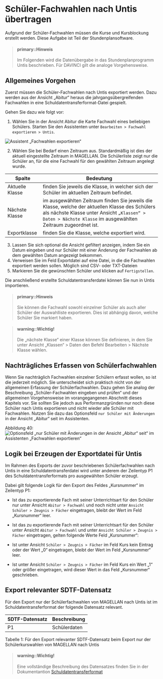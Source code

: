 #	Schüler-Fachwahlen nach Untis übertragen

Aufgrund der Schüler-Fachwahlen müssen die Kurse und Kursblockung erstellt werden. Diese Aufgabe ist Teil der Stundenplansoftware.

> #### primary::Hinweis
>
> Im Folgenden wird die Datenübergabe in das Stundenplanprogramm Untis beschrieben. Für DAVINCI gilt die analoge Vorgehensweise. 

##	Allgemeines Vorgehen
Zuerst müssen die Schüler-Fachwahlen nach Untis exportiert werden. Dazu werden aus der Ansicht „Abitur“ heraus die jahrgangsübergreifenden Fachwahlen in eine Schuldatentransferformat-Datei gespielt. 

Gehen Sie dazu wie folgt vor:

1.	Wählen Sie in der Ansicht Abitur die Karte Fachwahl eines beliebigen Schülers. Starten Sie den Assistenten unter `Bearbeiten > Fachwahl exportieren > Untis`.
 
 ![Assistent „Fachwahlen exportieren“](/images/berlin/nach.untis/nach.untis1.png)
 
2.	Wählen Sie bei Bedarf einen Zeitraum aus. Standardmäßig ist dies der aktuell eingestellte Zeitraum in MAGELLAN. Die Schülerliste zeigt nur die Schüler an, für die eine Fachwahl für den gewählten Zeitraum angelegt wurde.

Spalte|Bedeutung
--|--
Aktuelle Klasse| finden Sie jeweils die Klasse, in welcher sich der Schüler im aktuellen Zeitraum befindet.
Nächste Klasse|im ausgewählten Zeitraum finden Sie jeweils die Klasse, welche der aktuellen Klasse des Schülers als nächste Klasse unter Ansicht `„Klassen“ > Daten > Nächste Klasse` im ausgewählten Zeitraum zugeordnet ist.
Exportklasse| finden Sie die Klasse, welche exportiert wird.

3.	Lassen Sie sich optional die Ansicht gefiltert anzeigen, indem Sie ein Datum eingeben und nur Schüler mit einer Änderung der Fachwahlen ab dem gewählten Datum angezeigt bekommen. 
4.	Verweisen Sie im Feld Exportdatei auf eine Datei, in die die Fachwahlen exportiert werden sollen. Möglich sind CSV- oder TXT-Dateien
5.	Markieren Sie die gewünschten Schüler und klicken auf `Fertigstellen`.

Die anschließend erstellte Schuldatentransferdatei können Sie nun in Untis importieren.

> #### primary::Hinweis
>
>  Sie können die Fachwahl sowohl einzelner Schüler als auch aller Schüler der Auswahlliste exportieren. Dies ist abhängig davon, welche Schüler Sie markiert haben.

> #### warning::Wichtig!
>
> Die „nächste Klasse“ einer Klasse können Sie definieren, in dem Sie unter Ansicht „Klassen“ > Daten den Befehl Bearbeiten > Nächste Klasse wählen.

##	Nachträgliches Erfassen von Schülerfachwahlen
Wenn Sie nachträglich Fachwahlen einzelner Schülern erfasst wollen, so ist die jederzeit möglich. Sie unterscheidet sich praktisch nicht von der allgemeinen Erfassung der Schülerfachwahlen. Dazu gehen Sie analog der Beschreibung „Schüler-Fachwahlen eingeben und prüfen“ und der allgemeinen Vorgehensweise im vorangegangenen Abschnitt dieses Kapitels vor.
Sie sollten Sie jedoch aus Performanzgründen nur noch diese Schüler nach Untis exportieren und nicht wieder alle Schüler mit Fachwahlen. Nutzen Sie dazu das Optionsfeld `nur Schüler mit Änderungen` in der Ansicht „Abitur“ seit im Assistenten.
 

Abbildung 40:![ Optionsfeld „nur Schüler mit Änderungen in der Ansicht „Abitur“ seit“ im Assistenten „Fachwahlen exportieren“](/images/berlin/nach.untis/nach.untis2.png)

##	Logik bei Erzeugen der Exportdatei für Untis
Im Rahmen des Exports der zuvor beschriebenen Schülerfachwahlen nach Untis in eine Schuldatentransferdatei wird unter anderem der Zeilentyp P1 des Schuldatentransferformats pro ausgewählten Schüler erzeugt.

 Dabei gilt folgende Logik für den Export des Feldes „Kursnummer“ im Zeilentyp P1:
 
*	Ist das zu exportierende Fach mit seiner Unterrichtsart für den Schüler nur unter Ansicht `Abitur > Fachwahl` und noch nicht unter `Ansicht Schüler > Zeugnis > Fächer` eingetragen, bleibt der Wert im Feld „Kursnummer“ leer.

*	Ist das zu exportierende Fach mit seiner Unterrichtsart für den Schüler unter Ansicht `Abitur > Fachwahl` und unter `Ansicht Schüler > Zeugnis > Fächer` eingetragen, gelten folgende Werte Feld „Kursnummer“:
 *	Ist unter Ansicht `Schüler > Zeugnis > Fächer` im Feld Kurs kein Eintrag oder der Wert „0“ eingetragen, bleibt der Wert im Feld „Kursnummer“ leer.
 *	Ist unter Ansicht `Schüler > Zeugnis > Fächer` im Feld Kurs ein Wert „1“ oder größer eingetragen, wird dieser Wert in das Feld „Kursnummer“ geschrieben.

##	Export relevanter SDTF-Datensatz 
Für den Export nur der Schülerfachwahlen von MAGELLAN nach Untis ist im Schuldatentransferformat der folgende Datensatz relevant.

SDTF-Datensatz 	|Beschreibung
--|--
P1|	Schülerdaten

Tabelle 1: Für den Export relevanter SDTF-Datensatz beim Export nur der Schülerkurswahlen von MAGELLAN nach Untis


> #### warning::Wichtig!
>
> Eine vollständige Beschreibung des Datensatzes finden Sie in der Dokumentantion [Schuldatentransferformat](https://doc.sdtf.stueber.de/)



